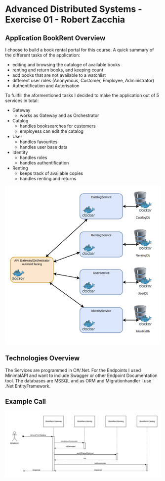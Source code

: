 # Advanced Distributed Systems - Exercise 01 - Robert Zacchia

## Application BookRent Overview

I choose to build a book rental portal for this course. A quick summary of the different tasks of the application:
- editing and browsing the cataloge of available books
- renting and return books, and keeping count
- add books that are not available to a watchlist
- different user roles (Anonymous, Customer, Employee, Administrator)
- Authentification and Autorisation

To fullfill the aformentioned tasks I decided to make the application out of 5 services in total:
 - Gateway
   - works as Gateway and as Orchestrator
 - Catalog
   - handles booksearches for customers
   - employess can edit the catalog
 - User
   - handles favourites
   - handles user base data
 - Identity
   - handles roles
   - handles authentification
 - Renting
   - keeps track of available copies
   - handles renting and returns

![Overview_Services.png](Overview_Services.png)

## Technologies Overview
The Services are programmed in C#/.Net. For the Endpoints I used MinimalAPI and want to include Swagger or other Endpoint Documentation tool.
The databases are MSSQL and as ORM and Migrationhandler I use .Net EntityFramework.


## Example Call
![Sequence_removeFromCatalog.png](Sequence_removeFromCatalog.png)